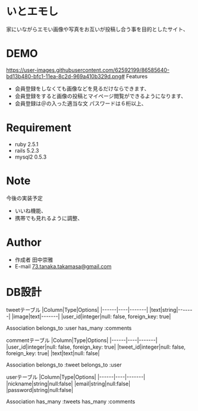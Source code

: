 # いとエモし
 
家にいながらエモい画像や写真をお互いが投稿し合う事を目的としたサイト、
 
# DEMO
 
https://user-images.githubusercontent.com/62592199/86585640-bd13b480-bfc1-11ea-8c2d-969a410b329d.png# Features
 
* 会員登録をしなくても画像などを見るだけならできます、
* 会員登録をすると画像の投稿とマイページ閲覧ができるようになります、
* 会員登録は＠の入った適当な文 パスワードは６桁以上、
 
# Requirement
 
* ruby 2.5.1
* rails 5.2.3
* mysql2 0.5.3
  
# Note
 
今後の実装予定
 * いいね機能、
 * 携帯でも見れるように調整、
 
# Author
 
* 作成者   田中崇雅
* E-mail  73.tanaka.takamasa@gmail.com


# DB設計
tweetテーブル
|Column|Type|Options|
|------|----|-------|
|text|string|-------|
|image|text|-------|
|user_id|integer|null: false, foreign_key: true|

Association
belongs_to :user
has_many :comments


commentテーブル
|Column|Type|Options|
|------|----|-------|
|user_id|integer|null: false, foreign_key: true|
|tweet_id|integer|null: false, foreign_key: true|
|text|text|null: false|

Association
belongs_to :tweet
belongs_to :user


userテーブル
|Column|Type|Options|
|------|----|-------|
|nickname|string|null:false|
|email|string|null:false|
|password|string|null:false|

Association
has_many :tweets
has_many :comments
